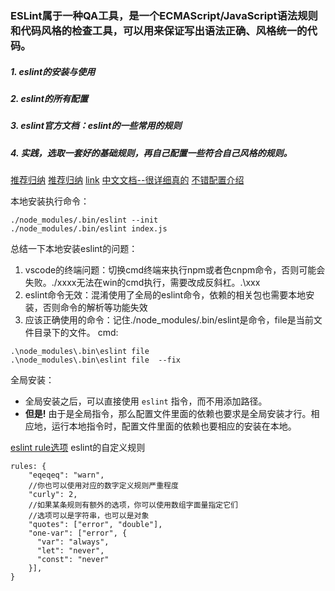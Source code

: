 ### ESLint属于一种QA工具，是一个ECMAScript/JavaScript语法规则和代码风格的检查工具，可以用来保证写出语法正确、风格统一的代码。


##### 1. eslint的安装与使用
##### 2. eslint的所有配置
##### 3. eslint官方文档：eslint的一些常用的规则
##### 4. 实践，选取一套好的基础规则，再自己配置一些符合自己风格的规则。

[推荐归纳](https://juejin.im/post/5b9cb8b0f265da0ae343e3c0)
[推荐归纳](https://blog.ironmaxi.com/Technique/Lint/eslint/)
[link](https://juejin.im/post/5bab946cf265da0ae92a75ca#heading-0)
[中文文档--很详细真的](http://eslint.cn/)
[不错配置介绍](https://www.404forest.com/2017/05/24/practice-strict-code-style-check/)

本地安装执行命令：
```
./node_modules/.bin/eslint --init
./node_modules/.bin/eslint index.js
```

总结一下本地安装eslint的问题：
1. vscode的终端问题：切换cmd终端来执行npm或者色cnpm命令，否则可能会失败。./xxxx无法在win的cmd执行，需要改成反斜杠。.\xxx
2. eslint命令无效：混淆使用了全局的eslint命令，依赖的相关包也需要本地安装，否则命令的解析等功能失效
3. 应该正确使用的命令：记住./node_modules/.bin/eslint是命令，file是当前文件目录下的文件。
cmd:
```
.\node_modules\.bin\eslint file 
.\node_modules\.bin\eslint file  --fix
```

全局安装：

<ul>
<li>全局安装之后，可以直接使用 <code>eslint</code> 指令，而不用添加路径。</li>
<li><strong>但是!</strong> 由于是全局指令，那么配置文件里面的依赖也要求是全局安装才行。相应地，运行本地指令时，配置文件里面的依赖也要相应的安装在本地。</li>
</ul>

[eslint rule选项](eslint.cn/docs/rules/)
eslint的自定义规则
```
rules: {
    "eqeqeq": "warn",
    //你也可以使用对应的数字定义规则严重程度
    "curly": 2,
    //如果某条规则有额外的选项，你可以使用数组字面量指定它们
    //选项可以是字符串，也可以是对象
    "quotes": ["error", "double"],
    "one-var": ["error", {
      "var": "always",
      "let": "never",
      "const": "never"
    }],
}
```